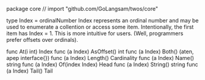 package core // import "github.com/GoLangsam/twos/core"

type Index = ordinalNumber
    Index represents an ordinal number and may be used to enumerate a collention
    or access some item. Intentionally, the first item has Index = 1. This is
    more intuitive for users. (Well, programmers prefer offsets over ordinals).


func At(i int) Index
func (a Index) AsOffset() int
func (a Index) Both() (aten, apep interface{})
func (a Index) Length() Cardinality
func (a Index) Name() string
func (a Index) Of(index Index) Head
func (a Index) String() string
func (a Index) Tail() Tail
